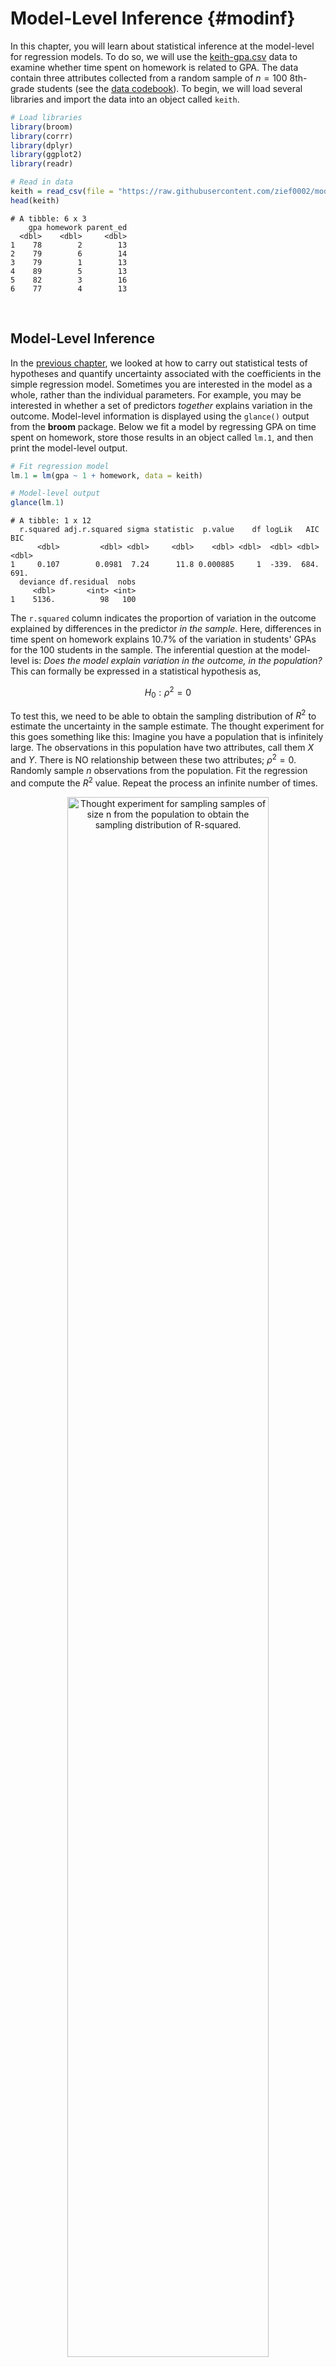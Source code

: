 # Model-Level Inference {#modinf}




In this chapter, you will learn about statistical inference at the model-level for regression models. To do so, we will use the [keith-gpa.csv](https://raw.githubusercontent.com/zief0002/modeling/master/data/keith-gpa.csv) data to examine whether time spent on homework is related to GPA. The data contain three attributes collected from a random sample of $n=100$ 8th-grade students (see the [data codebook](http://zief0002.github.io/epsy-8251/codebooks/keith-gpa.html)). To begin, we will load several libraries and import the data into an object called `keith`. 


```r
# Load libraries
library(broom)
library(corrr)
library(dplyr)
library(ggplot2)
library(readr)

# Read in data
keith = read_csv(file = "https://raw.githubusercontent.com/zief0002/modeling/master/data/keith-gpa.csv")
head(keith)
```

```
# A tibble: 6 x 3
    gpa homework parent_ed
  <dbl>    <dbl>     <dbl>
1    78        2        13
2    79        6        14
3    79        1        13
4    89        5        13
5    82        3        16
6    77        4        13
```

<br />


## Model-Level Inference

In the [previous chapter](#coefinf), we looked at how to carry out statistical tests of hypotheses and quantify uncertainty associated with the coefficients in the simple regression model. Sometimes you are interested in the model as a whole, rather than the individual parameters. For example, you may be interested in whether a set of predictors *together* explains variation in the outcome. Model-level information is displayed using the `glance()` output from the **broom** package. Below we fit a model by regressing GPA on time spent on homework, store those results in an object called `lm.1`, and then print the model-level output.


```r
# Fit regression model
lm.1 = lm(gpa ~ 1 + homework, data = keith)

# Model-level output
glance(lm.1)
```


```
# A tibble: 1 x 12
  r.squared adj.r.squared sigma statistic  p.value    df logLik   AIC   BIC
      <dbl>         <dbl> <dbl>     <dbl>    <dbl> <dbl>  <dbl> <dbl> <dbl>
1     0.107        0.0981  7.24      11.8 0.000885     1  -339.  684.  691.
  deviance df.residual  nobs
     <dbl>       <int> <int>
1    5136.          98   100
```

The `r.squared` column indicates the proportion of variation in the outcome explained by differences in the predictor *in the sample*. Here, differences in time spent on homework explains 10.7\% of the variation in students' GPAs for the 100 students in the sample. The inferential question at the model-level is: *Does the model explain variation in the outcome, in the population?* This can formally be expressed in a statistical hypothesis as,

$$
H_0: \rho^2 = 0
$$

To test this, we need to be able to obtain the sampling distribution of $R^2$ to estimate the uncertainty in the sample estimate. The thought experiment for this goes something like this: Imagine you have a population that is infinitely large. The observations in this population have two attributes, call them $X$ and $Y$. There is NO relationship between these two attributes; $\rho^2 = 0$. Randomly sample $n$ observations from the population. Fit the regression and compute the $R^2$ value. Repeat the process an infinite number of times.


<div class="figure" style="text-align: center">
<img src="figs/notes-07-thought-experiment-r2.png" alt="Thought experiment for sampling samples of size n from the population to obtain the sampling distribution of R-squared." width="80%" />
<p class="caption">(\#fig:unnamed-chunk-5)Thought experiment for sampling samples of size n from the population to obtain the sampling distribution of R-squared.</p>
</div>

Below is a density plot of the sampling distribution for $R^2$ based on 1,000 random samples of size 32 drawn from a population where $\rho^2=0$. (Not an infinite number of draws, but large enough that we should have an idea of what the distribution might look like.) 

<div class="figure" style="text-align: center">
<img src="08-model-level-inference_files/figure-html/unnamed-chunk-6-1.png" alt="Sampling distribution based on 1000 simple random samples of size 32 drawn from a population where $\rho^2=0$." width="60%" />
<p class="caption">(\#fig:unnamed-chunk-6)Sampling distribution based on 1000 simple random samples of size 32 drawn from a population where $\rho^2=0$.</p>
</div>

Most of the $R^2$ values are near 0, although there is some variability that is due to sampling error. This sampling distribution is right-skewed. (WHY???) This means that we cannot use a $t$-distribution to model this distribution---remember the $t$-distribution is symmetric around zero. It turns out that this sampling distribution is better modeled using an $F$-distribution.

<br />


### The *F*-Distribution

In theoretical statistics the *F*-distribution is the ratio of two chi-squared statistics,

$$
F = \frac{\chi^2_1 / \mathit{df}_1}{\chi^2_2 / \mathit{df}_2}
$$

where $\mathit{df}_1$ and $\mathit{df}_2$ are the degrees of freedom associated with each of the chi-squared statistics, respectively. For our purposes, we don't need to pay much attention to this other than to the fact that an *F*-distribution is defined using TWO parameters: $\mathit{df}_1$ and $\mathit{df}_2$. Knowing these two values completely parameterize the *F*-distribution (they give the shape, expected value, and variation).

In regression analysis, the *F*-distribution associated with model-level inference is based on the following degrees of freedom:

$$
\begin{split}
\mathit{df}_1 &= p \\
\mathit{df}_2 &= \mathit{df}_{\mathrm{Total}}-p
\end{split}
$$

where *p* is the number of predictors used in the model and $\mathrm{Total}$ is the total degrees of freedom in the data used in the regression model ($\mathrm{Total}=n-1$). In our example, $\mathit{df}_1=1$ and $\mathit{df}_2=99-1=98$. Using these values, we have defined the $F(1,98)$-distribution.

The *F*-distribution is the sampling distribution of *F*-values (not $R^2$-values). But, it turns out that we can easily convert an $R^2$-value to an *F*-value using,

$$
F = \frac{R^2}{1 - R^2} \times \frac{\mathit{df}_2}{\mathit{df}_1}
$$

In our example,

$$
\begin{split}
F &= \frac{0.107}{1 - 0.107} \times \frac{98}{1} \\[1em]
&= 0.1198 \times 98 \\[1em]
&= 11.74
\end{split}
$$

Thus, our observed *F*-value is: $F(1,98)=11.74$. To evaluate this under the null hypothesis, we find the area under the $F(1,98)$ density curve that corresponds to *F*-values *at least as extreme* as our observed *F*-value of 11.74.

<div class="figure" style="text-align: center">
<img src="08-model-level-inference_files/figure-html/unnamed-chunk-7-1.png" alt="Plot of the probability curve for the F(1,98) distribution. The shaded area under the curve represents the *p*-value for a test evaluating whether the population rho-squared is zero using an observed *F*-value of 11.74." width="50%" />
<p class="caption">(\#fig:unnamed-chunk-7)Plot of the probability curve for the F(1,98) distribution. The shaded area under the curve represents the *p*-value for a test evaluating whether the population rho-squared is zero using an observed *F*-value of 11.74.</p>
</div>

This area (which is one-sided in the $F$-distribution) corresponds to the $p$-value. In our case this $p$-value is 0.000885. The probability of observing an $F$-value at least as extreme as we the one we observed ($F=11.74$) under the assumption that the null hypothesis is true is 0.000885. This suggests that the empirical data are inconsistent with the hypothesis that $\rho^2=0$, and it is unlikely that the model explains no variation in students' GPAs. 

<br />


### Using the *F*-distribution in Practice

In practice, all of this information is provided in the output of the `glance()` function.


```r
glance(lm.1)
```


```
# A tibble: 1 x 12
  r.squared adj.r.squared sigma statistic  p.value    df logLik   AIC   BIC
      <dbl>         <dbl> <dbl>     <dbl>    <dbl> <dbl>  <dbl> <dbl> <dbl>
1     0.107        0.0981  7.24      11.8 0.000885     1  -339.  684.  691.
  deviance df.residual  nobs
     <dbl>       <int> <int>
1    5136.          98   100
```

The observed *F*-value is given in the `statistic` column and the associated degrees of freedom are provided in the `df` and `df.residual` columns. Lastly, the *p*-value is given in the `p.value` column. When we report results from an *F*-test, we need to report the values for both degrees of freedom, the *F*-value, and the *p*-value. 

> The model-level test suggested that the empirical data are not consistent with the null hypothesis that the model explains no variation in GPAs; $F(1,98)=11.8$, $p<0.001$.

<br />


### ANOVA Decomposition

We can also get the model-level inferential information from the `anova()` output. This gives us the ANOVA decomposition for the model.


```r
anova(lm.1)
```

```
Analysis of Variance Table

Response: gpa
          Df Sum Sq Mean Sq F value    Pr(>F)    
homework   1  616.5  616.54  11.763 0.0008854 ***
Residuals 98 5136.4   52.41                      
---
Signif. codes:  0 '***' 0.001 '**' 0.01 '*' 0.05 '.' 0.1 ' ' 1
```

Note that the two *df* values for the model-level *F*-statistic correspond to the *df* in each row of the ANOVA table. The first *df* (in this case, 1) is the model degrees-of-freedom, and the second *df* (in this case, 98) is the residual degrees-of-freedom. Note the *p*-value is the same as that from the `glance()` function.

This ANOVA decomposition also breaks out the sum of squared values into the variation explained by the model (616.5) and that which is unexplained by the model (residual variation; 5136.4). Summing these two values will give the total amount of variation which can be used to compute $R^2$; $R^2 = \mathrm{SS}_{\mathrm{Model}}/\mathrm{SS}_{\mathrm{Total}}$.

This decomposition also gives us another way to consider the *F*-statistic. Recall that the *F*-statistic had a direct relationship to $R^2$

$$
F = \frac{R^2}{1 - R^2} \times \frac{\mathit{df}_2}{\mathit{df}_1}
$$

<!-- Using algebra, we could also express this as a ratio of two fractions: -->

<!-- $$ -->
<!-- F = \frac{\frac{R^2}{\mathit{df}_1}}{\frac{1 - R^2}{\mathit{df}_2}} -->
<!-- $$ -->


Since $R^2 = \mathrm{SS}_{\mathrm{Model}}/\mathrm{SS}_{\mathrm{Total}}$ we can rewrite this as:

$$
F = \frac{\frac{\mathrm{SS}_{\mathrm{Model}}}{\mathrm{SS}_{\mathrm{Total}}}}{1 - \frac{\mathrm{SS}_{\mathrm{Model}}}{\mathrm{SS}_{\mathrm{Total}}}} \times \frac{\mathit{df}_2}{\mathit{df}_1}
$$

Using algebra,

$$
\begin{split}
F &= \frac{\frac{\mathrm{SS}_{\mathrm{Model}}}{\mathrm{SS}_{\mathrm{Total}}}}{\frac{\mathrm{SS}_{\mathrm{Total}}}{\mathrm{SS}_{\mathrm{Total}}} - \frac{\mathrm{SS}_{\mathrm{Model}}}{\mathrm{SS}_{\mathrm{Total}}}} \times \frac{\mathit{df}_2}{\mathit{df}_1} \\[2ex]
&= \frac{\frac{\mathrm{SS}_{\mathrm{Model}}}{\mathrm{SS}_{\mathrm{Total}}}}{\frac{\mathrm{SS}_{\mathrm{Total}} - \mathrm{SS}_{\mathrm{Model}}}{\mathrm{SS}_{\mathrm{Total}}}} \times \frac{\mathit{df}_2}{\mathit{df}_1} \\[2ex]
&= \frac{\mathrm{SS}_{\mathrm{Model}}}{\mathrm{SS}_{\mathrm{Total}} - \mathrm{SS}_{\mathrm{Model}}} \times \frac{\mathit{df}_2}{\mathit{df}_1} \\[2ex]
&= \frac{\mathrm{SS}_{\mathrm{Model}}}{\mathrm{SS}_{\mathrm{Error}}} \times \frac{\mathit{df}_2}{\mathit{df}_1} \\[2ex]
\end{split}
$$

This expression of the *F*-statistic helps us see that the *F*-statistic is proportional to the ratio of the explained and unexplained variation. So long as the degrees of freedom remain the same, if the model explains more variation, the numerator of the *F*-statistic gets larger and the denominator will be smaller. Thus, larger *F*-values are associated with more explained variation by the model. We could also have seen this in the earlier expression of the *F*-statistic using $R^2$.

<br />


### The *F*-Statistic as the Ratio of Two Variance Estimates

In statistical theory, a sum of squares divided by a degrees of freedom is referred to as a *mean squared* value---the *average* amount of variation per degree of freedom. Since $\mathit{df}_1$ is the model degrees of freedom and $\mathit{df}_2$ is the residual (or error) degrees of freedom we could also express the *F*-statistic as:


$$
\begin{split}
F &= \frac{\mathrm{SS}_{\mathrm{Model}}}{\mathrm{SS}_{\mathrm{Error}}} \times \frac{\mathit{df}_{\mathrm{Error}}}{\mathit{df}_{\mathrm{Model}}} \\[2ex]
&= \frac{\frac{\mathrm{SS}_{\mathrm{Model}}}{\mathit{df}_{\mathrm{Model}}}}{\frac{\mathrm{SS}_{\mathrm{Error}}}{\mathit{df}_{\mathrm{Error}}}} \\[2ex]
&= \frac{\mathrm{MS}_{\mathrm{Model}}}{\mathrm{MS}_{\mathrm{Error}}}
\end{split}
$$

Thus the *F*-value is the ratio of the average variation explained by the model and the average variation that remains unexplained. In our example

$$
\begin{split}
\mathrm{MS}_{\mathrm{Model}} &= \frac{616.5}{1} = 616.5 \\[2ex]
\mathrm{MS}_{\mathrm{Error}} &= \frac{5136.4}{98} = 52.41 \\
\end{split}
$$

These values are also printed in the `anova()` output.


```r
anova(lm.1)
```

```
Analysis of Variance Table

Response: gpa
          Df Sum Sq Mean Sq F value    Pr(>F)    
homework   1  616.5  616.54  11.763 0.0008854 ***
Residuals 98 5136.4   52.41                      
---
Signif. codes:  0 '***' 0.001 '**' 0.01 '*' 0.05 '.' 0.1 ' ' 1
```

$$
F = \frac{616.5}{52.41} = 11.76
$$


The observed *F*-value of 11.76 indicates that the average explained variation is 11.76 times that of the average unexplained variation. There is an awful lot more explained variation than unexplained variation, on average. Another name for a mean squared value is a *variance estimate*. A variance estimate is literally the average amount of variation (in the squared metric) per degree of freedom. For example, go back to the introductory statistics formula for using sample data to estimate a variance:

$$
\hat\sigma^2_Y = \frac{\sum(Y_i - \bar{Y})^2}{n-1}
$$

This numerator is a sum of squares; namely the $\mathrm{SS}_{\mathrm{Total}}$. The denominator is the total degrees of freedom. We could have also referred to this as a mean square

$$
\begin{split}
\hat\sigma^2_Y &= \frac{\mathrm{SS}_{\mathrm{Total}}}{\mathit{df}_{\mathrm{Total}}} \\[2ex]
&= \mathrm{MS}_{\mathrm{Total}}
\end{split}
$$

Note that the $\mathrm{MS}_{\mathrm{Total}}$ is not printed in the `anova()` output. However, it can be computed from the values that are printed. The $\mathrm{SS}_{\mathrm{Total}}$ is just the sum of the printed sum of squares, and likewise the $$\mathit{df}_{\mathrm{Total}}$$ is the sum of the *df* values.

$$
\begin{split}
\mathrm{SS}_{\mathrm{Total}} &= 616.5 + 5136.4 = 5752.9 \\[2ex]
\mathit{df}_{\mathrm{Total}} &= 1 + 98 = 99
\end{split}
$$

Then the $\mathrm{MS}_{\mathrm{Total}}$ is the ratio of these values,

$$
\mathrm{MS}_{\mathrm{Total}} = \frac{5752.9}{99} = 58.11
$$

Since this is a estimate of the outcome variable's variance, we could also have computes the sample variance of the outcome variable, `gpa`, using the `var()` function.


```r
keith %>%
  summarize(V_gpa = var(gpa))
```

```
# A tibble: 1 x 1
  V_gpa
  <dbl>
1  58.1
```

The total mean square, or variance estimate, is also the mean square estimate of the residuals from the intercept-only model.


```r
# Fit intercept-only model
lm.0 = lm(gpa ~ 1, data = keith)

# ANOVA decomposition
anova(lm.0)
```

```
Analysis of Variance Table

Response: gpa
          Df Sum Sq Mean Sq F value Pr(>F)
Residuals 99 5752.9   58.11               
```

Remember the sum of squared residuals is $(Y_i - \hat{Y_i})^2$, but in the intercept-only model $\hat{Y_i}$ is the marginal mean, i.e., $\hat{Y_i} = \bar{Y}$. This is the numerator of the sample variance estimate and is why the mean square error from the intercept-only model and the sample variance for GPA are equivalent!

<br />


<!-- ### The F-Distribution is the Ratio of Two Chi-Squared Distributions -->

<!-- Because mean square values are variance estimates, the *F*-statistic can also be expressed as: -->

<!-- $$ -->
<!-- F = \frac{\hat\sigma^2_{\mathrm{Model}}}{\hat\sigma^2_{\mathrm{Error}}} -->
<!-- $$ -->

<!-- Stat theory tells us that the sampling distribution for a variance is $\chi^2$-distributed with a particular *df*. The model explained variance estimate ($\hat\sigma^2_{\mathrm{Model}}$) is $\chi^2$-distributed with *p* degrees of freedom (where *p* is the number of predictors in the model) and the unexplained variance estimate ($\hat\sigma^2_{\mathrm{Error}}$) is $\chi^2$-distributed with $\mathit{df}_{\mathrm{Total}} - p$ degrees of freedom. -->

<!-- <br /> -->


### Relationship Between Coefficient-Level and Model-Level Inference

Lastly, we point out that in simple regression models (models with only one predictor), the results of the model-level inference (i.e., the *p*-value) is exactly the same as that for the coefficient-level inference for the slope. 


```r
# Model-level inference
glance(lm.1)
```


```
# A tibble: 1 x 12
  r.squared adj.r.squared sigma statistic  p.value    df logLik   AIC   BIC
      <dbl>         <dbl> <dbl>     <dbl>    <dbl> <dbl>  <dbl> <dbl> <dbl>
1     0.107        0.0981  7.24      11.8 0.000885     1  -339.  684.  691.
  deviance df.residual  nobs
     <dbl>       <int> <int>
1    5136.          98   100
```


```r
# Coefficient-level inference
tidy(lm.1)
```

```
# A tibble: 2 x 5
  term        estimate std.error statistic  p.value
  <chr>          <dbl>     <dbl>     <dbl>    <dbl>
1 (Intercept)    74.3      1.94      38.3  1.01e-60
2 homework        1.21     0.354      3.43 8.85e- 4
```


That is because the model is composed of a single predictor, so asking whether the model accounts for variation in GPA **is the same as** asking whether GPA is different, on average, for students who spend a one-hour difference in time on homework. *Once we have multiple predictors in the model, the model-level results and predictor-level results will not be the same.*

<br />


## Confidence Envelope for the Model

Re-consider our thought experiment. Again, imagine you have a population that is infinitely large. The observations in this population have two attributes, call them $X$ and $Y$. The relationship between these two attributes can be expressed via a regression equation as: $\hat{Y}=\beta_0 + \beta_1(X)$. Randomly sample $n$ observations from the population, and compute the fitted regression equation, this time plotting the line (rather than only paying attention to the numerical estimates of the slope or intercept). Continue sampling from this population, each time drawing the fitted regression equation.

<div class="figure" style="text-align: center">
<img src="figs/notes-07-thought-experiment-confidence-envelope.png" alt="Thought experiment for sampling samples of size *n* from the population to obtain the fitted regression line." width="80%" />
<p class="caption">(\#fig:unnamed-chunk-17)Thought experiment for sampling samples of size *n* from the population to obtain the fitted regression line.</p>
</div>

Now, imagine superimposing all of these lines on the same plot. 

<div class="figure" style="text-align: center">
<img src="figs/notes-07-superimposed-lines.png" alt="Plot showing the fitted regression lines for many, many random samples of size *n*." width="50%" />
<p class="caption">(\#fig:unnamed-chunk-18)Plot showing the fitted regression lines for many, many random samples of size *n*.</p>
</div>

Examining where the sampled lines fall gives a visual interpretation of the uncertainty in the model. This two-dimensional display of uncertainty is referred to as a *confidence envelope*. In practice we estimate the uncertainty from the sample data and plot it around the fitted line from the sample.

For simple regression models, we can plot this directly by including the the `geom_smooth()` layer in our plot. This adds a smoother to the plot. To add the fitted simple regression line, we use the argument `method="lm"`. This will add the fitted regression line and confidence envelope to the plot based on fitting a linear model to the variables included in the `x=` and `y=` arguments in the aesthetic mapping defined in `aes()`.^[The confidence envelope can be omitted by using the argument `se=FALSE`.] The color of the fitted line and of the confidence envelope can be set using `color=` and `fill=` respectively.


```r
# Create plot
ggplot(data = keith, aes(x = homework, y = gpa)) +
  geom_smooth(method = "lm", color = "#c62f4b", fill = "#696969") +
  xlab("Time spent on homework") +
  ylab("GPA (on a 100-pt. scale)") +
  theme_bw()
```

<div class="figure" style="text-align: center">
<img src="08-model-level-inference_files/figure-html/unnamed-chunk-19-1.png" alt="GPA plotted as a function of time spent on homework. The OLS regression line (raspberry) and confidence envelope (grey shaded area) are also displayed." width="50%" />
<p class="caption">(\#fig:unnamed-chunk-19)GPA plotted as a function of time spent on homework. The OLS regression line (raspberry) and confidence envelope (grey shaded area) are also displayed.</p>
</div>

Note that we want to indicate the confidence envelope or make reference to the uncertainty in the figure caption. We pointed out that the confidence envelope indicates uncertainty by displaying the sampling variation associated with the location of the fitted regression line. 

We can also use this plot to make inferences about the mean $Y$-value conditioned on $X$. For example, using the fitted regression equation, the model predicts that the mean GPA for students who spend 6 hours each week on homework is 81.6. Graphically this is the point on the fitted regression line associated with $X=6$. 

However, we also now understand that there is uncertainty associated with estimates obtained from sample data. How much uncertainty is there in that estimate of 81.6? We can use the bounds of the confidence envelope at $X=6$ to answer this question. The lower bound of the confidence envelope at $X=6$ is approximately 80 and the upper bound is approximately 83. This tells, based on the sample data, we think the mean GPA for students who spend 6 hours each week on homework is between 80 and 83. Graphically, we can see these values in the plot.

<div class="figure" style="text-align: center">
<img src="08-model-level-inference_files/figure-html/unnamed-chunk-20-1.png" alt="GPA plotted as a function of time spent on homework. The OLS regression line (raspberry) and confidence ebnvelope (grey shaded area) are also displayed. The fitted value at *X*=6 is displayed as a point and the uncertainty in the estimate is displayed as an error bar." width="50%" />
<p class="caption">(\#fig:unnamed-chunk-20)GPA plotted as a function of time spent on homework. The OLS regression line (raspberry) and confidence ebnvelope (grey shaded area) are also displayed. The fitted value at *X*=6 is displayed as a point and the uncertainty in the estimate is displayed as an error bar.</p>
</div>

This uncertainty estimate is technically a 95% confidence interval for the mean GPA for students who spend 6 hours each week on homework. As such, a more formal interpretation is:

> With 95% confidence, the mean GPA for students who spend 6 hours each week on homework is between 80 and 83.


Notice that there is more uncertainty for the mean GPA for some values of $X$ than for others. This is because of the amount of information at each $X$. We have more information in the data around the mean $X$-value and less information at extreme $X$-values. That implies that we have more certainty in the estimates we make for the mean GPA for students who spend around 5 hours of homework each week than we do in students who only spend 1 hour aweek or those who spend 11 hours a week on homework.



